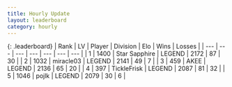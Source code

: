 ```yaml
---
title: Hourly Update
layout: leaderboard
category: hourly
---
```


{: .leaderboard}
| Rank | LV | Player | Division | Elo | Wins | Losses |
| --- | --- | --- | --- | --- | --- | --- |
| <span data-change="0">1</span> | 1400 | <span title="ID: 315148">Star Sapphire</span> | LEGEND | <span data-change="0">2172</span> | <span data-change="0">87</span> | <span data-change="0">30</span> |
| <span data-change="0">2</span> | 1032 | <span title="ID: 416373">miracle03</span> | LEGEND | <span data-change="0">2141</span> | <span data-change="0">49</span> | <span data-change="0">7</span> |
| <span data-change="0">3</span> | 459 | <span title="ID: 455100">AKEE</span> | LEGEND | <span data-change="10">2136</span> | <span data-change="2">65</span> | <span data-change="0">20</span> |
| <span data-change="0">4</span> | 397 | <span title="ID: 512212">TickleFrisk</span> | LEGEND | <span data-change="0">2087</span> | <span data-change="0">81</span> | <span data-change="0">32</span> |
| <span data-change="0">5</span> | 1046 | <span title="ID: 4783">pojlk</span> | LEGEND | <span data-change="0">2079</span> | <span data-change="0">30</span> | <span data-change="0">6</span> |